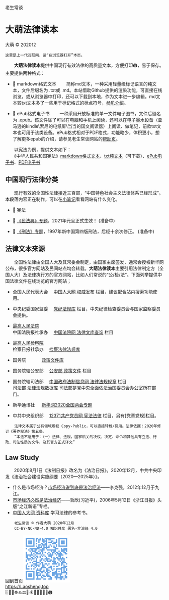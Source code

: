 老生常谈

大萌法律读本
==============
大萌 © 202012

	这里是上一代互联网，请“在浏览器打开”本页。

　　**大萌法律读本**提供中国现行有效法律的高质量文本，方便打印🖨，易于保存。主要提供两种格式：

+ 📑 markdown格式文本 　　简称md文本，一种采用轻量级标记语言的纯文本，文件后缀名为 .txt或 .md。本站借助Github提供的渲染功能，可直接在线浏览，或从浏览器中打印，还可以下载到本地，作为文本进一步编辑。md文本较txt文本多了一些用于标记格式的标点符号，[参见介绍](https://docs.github.com/cn/free-pro-team@latest/github/writing-on-github "Github支持渲染的文本格式")。
 
+ 📖 ePub格式电子书 　　一种采用开放标准的单一文件电子图书，文件后缀名为 .epub。该文件除了可以在电脑和手机上阅读，还可以在电子墨水设备（亚马逊的kindle\索尼的电纸屏\当当的国文阅读器）上阅读、做笔记，前款txt文本也可用于该类设备。ePub格式相对于PDF格式，功能略少，体积更小，想了解更多epub的介绍，请参见老生常谈网站的[帮助页](../author/helpweb.txt "markdown格式的帮助文本")。

　　以宪法为例，提供文本如下：  
　　《中华人民共和国宪法》[markdown格式文本](201803-xianfa.txt "UTF8编码")、[txt纯文本](201803-xianfa-gbk.txt "GBK编码")（可下载）、[ePub电子书](201803《宪法》.epub)、[PDF电子书](201803《宪法》.pdf)


中国现行法律分类
----------------

　　现行有效的全国性法律接近三百部，“中国特色社会主义法律体系已经形成”。本段落内容正在制作，可以在[小笔记](/broad/blog.txt "建站小笔记")看看网站有什么变化。

+ 🌅 宪法

+ 📙 [《民法典》专题](./readme.md "法治基石，助力百姓")，2021年元旦正式生效！ (准备中)

+ 📘 [《刑法》专题](./readme.md "大国重典，仍在修正")，1997年新中国第四版刑法，后经十余次修正。 (准备中)

<!-- + [自己打官司要做什么准备？]() （准备中）-->


法律文本来源
-------------

　　全国性法律由全国人大及其常委会制定，由国家主席签发，通常会授权新华网公布，很多官方网站及民间站点均会转载。**大萌法律读本**主要引用法律制定方（全国人大）及法律执行方的官方网站，比如人们常说的“公/检/法”。下面列举提供中国法律文件在线浏览的官方网站；

* 全国人民代表大会　	[中国人大网 权威发布](http://www.npc.gov.cn/npc/c12435/list.shtml) 栏目，建议配合站内搜索功能使用。
* 中央纪委国家监委　	[党纪法规库](http://www.ccdi.gov.cn/fgk/index ) 栏目，中央纪律检查委员会与国家监察委员会提供。
* [最高人民法院](http://www.court.gov.cn )  
  中国法院报社承办　	[中国法院网 法律文库查询](https://www.chinacourt.org/law.shtml) 栏目
* [最高人民检察院](https://www.spp.gov.cn )  
  检察日报社承办　	[检察法律法规库](https://www.spp.gov.cn/spp/flfgk )  

* 国务院 　　　 	[政策文件库](http://www.gov.cn/zhengce/zhengcewenjianku )
* 国务院辖公安部　	[公安部 政策文件](https://www.mps.gov.cn/n6557558/index.html) 栏目
* 国务院辖司法部　	[中国政府法制信息网 法律法规规章](http://www.moj.gov.cn/Department/node_592.html) 栏目  
[司法部 法律法规数据库](http://search.chinalaw.gov.cn/search2.html) 司法部是党中央全面依法治国委员会办公室所在部门。

* 新华通讯社 　 	[新华网2020全国两会专题](http://www.xinhuanet.com/politics/2020lh )
* 中共中央组织部　	[12371共产党员网 宪法法律](http://www.12371.cn/special/falv ) 栏目，另有[党章党规]栏目。

```
	法律文本属于公有领域版权 Copy-Public，可以直接转载/引用。法律依据：2020年修订《著作权法》第五条。
	“本法不适用于：（一）法律、法规，国家机关的决议、决定、命令和其他具有立法、行政、司法性质的文件，及其官方正式译文”
```


Law Study
----------

　　2020年8月1日《法制日报》改名为《法治日报》。2020年12月，中共中央印发《法治社会建设实施纲要（2020—2025年）》。

* 什么是市场经济？[市场经济说到底是法治经济](http://finance.sina.com.cn/china/20121230/041914157371.shtml "时任副总理李克强在区域发展与改革座谈会上的发言")——李克强，2012年12月于九江。
* [市场经济必然是法治经济](http://zjrb.zjol.com.cn/html/2006-05/12/content_95276.htm "时任省委书记习近平发文")——哲欣(习近平)，2006年5月12日《浙江日报》头版“之江新语”专栏。
* [中国人大网 资料库](http://www.npc.gov.cn/npc/zlk/list.shtml) 学习法律的参考书。

```
	老生常谈 © 作者大萌 2020年12月
	CC-BY-NC-ND-4.0 知识共享 署名-非演绎 4.0
```
回到首页<a href=".." title="返回老生常谈首页"><img src="../indexQR-Blue.png" /></a>  
https://Laosheng.top  
🗄️📃📑☸️♎⚖️🌅☀️📕📘📗📙📖🖨️
